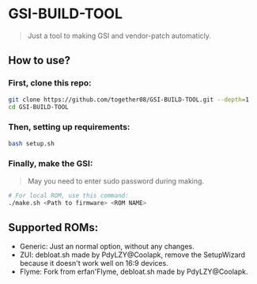 # GSI-BUILD-TOOL

> Just a tool to making GSI and vendor-patch automaticly.

## How to use?

### First, clone this repo:

```bash
git clone https://github.com/together08/GSI-BUILD-TOOL.git --depth=1
cd GSI-BUILD-TOOL
```

### Then, setting up requirements:

```bash
bash setup.sh
```

### Finally, make the GSI:

> May you need to enter sudo password during making.

```bash
# For local ROM, use this command:
./make.sh <Path to firmware> <ROM NAME>
```

## Supported ROMs:

- Generic: Just an normal option, without any changes.
- ZUI: debloat.sh made by PdyLZY@Coolapk, remove the SetupWizard because it doesn't work well on 16:9 devices.
- Flyme: Fork from erfan'Flyme, debloat.sh made by PdyLZY@Coolapk.